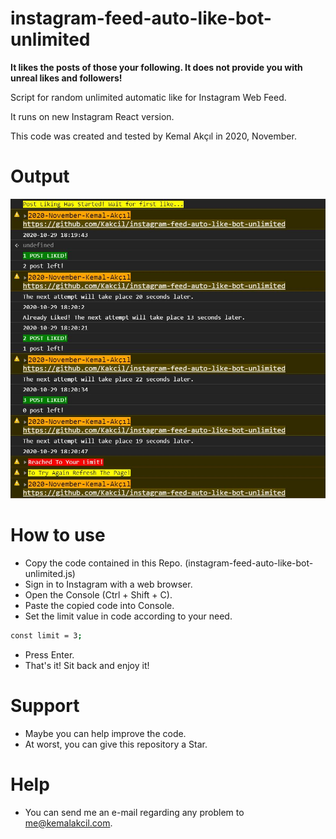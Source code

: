 # instagram-feed-auto-like-bot-unlimited

**It likes the posts of those your following. It does not provide you with unreal likes and followers!**

Script for random unlimited automatic like for Instagram Web Feed.

It runs on new Instagram React version.

This code was created and tested by Kemal Akçıl in 2020, November.

# Output

![review](console-image.JPG)

# How to use
- Copy the code contained in this Repo. (instagram-feed-auto-like-bot-unlimited.js)
- Sign in to Instagram with a web browser.
- Open the Console (Ctrl + Shift + C).
- Paste the copied code into Console.
- Set the limit value in code according to your need.
```sh
const limit = 3;
```
- Press Enter.
- That's it! Sit back and enjoy it!

# Support
- Maybe you can help improve the code.
- At worst, you can give this repository a Star.

# Help
- You can send me an e-mail regarding any problem to me@kemalakcil.com.
